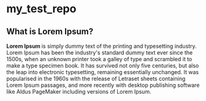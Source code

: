 # my_test_repo

<!doctype html>

<html lang="en">
<head>
  <meta charset="utf-8">

  <title>The HTML5 Herald</title>
  
  <meta name="description" content="The HTML5 Herald">
  <meta name="author" content="SitePoint">
  <link rel="stylesheet" href="css_readme.css">
  
  </head>
  
  <body>
    <div>
    <h2>What is Lorem Ipsum?</h2>
      <p>
    <strong>Lorem Ipsum </strong> 
  is simply dummy text of the printing and typesetting industry. Lorem Ipsum has been the industry's standard dummy text ever since the 1500s, when an unknown printer took a galley of type and scrambled it to make a type specimen book. It has survived not only five centuries, but also the leap into electronic typesetting, remaining essentially unchanged. It was popularised in the 1960s with the release of Letraset sheets containing Lorem Ipsum passages, and more recently with desktop publishing software like Aldus PageMaker including versions of Lorem Ipsum.
   </p>
  <div>

</body>
</html>
